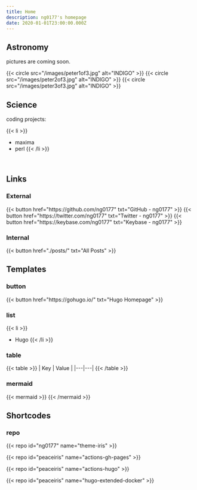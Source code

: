 ```yaml
---
title: Home
description: ng0177's homepage
date: 2020-01-01T23:00:00.000Z
---
```


<!-- comment here -->

## Astronomy

pictures are coming soon.

{{< circle src="/images/peter1of3.jpg" alt="INDIGO" >}}
{{< circle src="/images/peter2of3.jpg" alt="INDIGO" >}}
{{< circle src="/images/peter3of3.jpg" alt="INDIGO" >}}


## Science

coding projects:

{{< li >}}
- maxima
- perl
{{< /li >}}

<br>


## Links

### External

<div class="buttons">
  {{< button href="https://github.com/ng0177" txt="GitHub - ng0177" >}}
  {{< button href="https://twitter.com/ng0177" txt="Twitter - ng0177" >}}
  {{< button href="https://keybase.com/ng0177" txt="Keybase - ng0177" >}}
</div>

### Internal

<div class="buttons">
  {{< button href="./posts/" txt="All Posts" >}}
</div>


## Templates

### button
<div class="buttons">
  {{< button href="https://gohugo.io/" txt="Hugo Homepage" >}}
</div>

### list
{{< li >}}
- Hugo
{{< /li >}}

### table
{{< table >}}
| Key | Value |
|---|---|
{{< /table >}}

### mermaid
{{< mermaid >}}
{{< /mermaid >}}


## Shortcodes

### repo

{{< repo id="ng0177" name="theme-iris" >}}

{{< repo id="peaceiris" name="actions-gh-pages" >}}

{{< repo id="peaceiris" name="actions-hugo" >}}

{{< repo id="peaceiris" name="hugo-extended-docker" >}}



<!-- Internal References -->
<!-- External References -->
